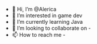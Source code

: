 - 👋 Hi, I’m @Alerica
- 👀 I’m interested in game dev
- 🌱 I’m currently learning Java
- 💞️ I’m looking to collaborate on  -
- 📫 How to reach me -

<!---
Alerica/Alerica is a ✨ special ✨ repository because its `README.md` (this file) appears on your GitHub profile.
You can click the Preview link to take a look at your changes.
--->
